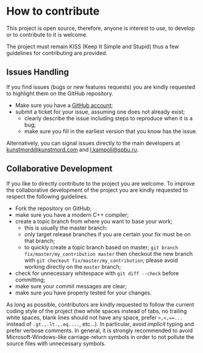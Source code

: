 # How to contribute

This project is open source, therefore, anyone is interest to use, to develop or to contribute to it is welcome.

The project must remain KISS (Keep It Simple and Stupid) thus a few guidelines for contributing are provided.

## Issues Handling

If you find issues (bugs or new features requests) you are kindly requested to highlight them on the GitHub repository.

+ Make sure you have a [GitHub account](https://github.com/signup/free);
+ submit a ticket for your issue, assuming one does not already exist;
  + clearly describe the issue including steps to reproduce when it is a bug;
  + make sure you fill in the earliest version that you know has the issue.

Alternatively, you can signal issues directly to the main developers at kunstmord@kunstmord.com and l.kampoli@spbu.ru.

## Collaborative Development

If you like to directly contribute to the project you are welcome. To improve the collaborative development of the project you are kindly requested to respect the following guidelines.

+ Fork the repository on GitHub;
+ make sure you have a modern C++ compiler;
+ create a topic branch from where you want to base your work;
  + this is usually the master branch:
  + only target release branches if you are certain your fix must be on that branch;
  + to quickly create a topic branch based on master; `git branch fix/master/my_contribution master` then checkout the new branch with `git checkout fix/master/my_contribution`; please avoid working directly on the `master` branch;
+ check for unnecessary whitespace with `git diff --check` before committing;
+ make sure your commit messages are clear;
+ make sure you have properly tested for your changes.

As long as possible, contributors are kindly requested to follow the current coding style of the project (two white spaces instead of tabs, no trailing white spaces, blank lines should not have any space, prefer `>,<,==...` instead of `.gt.,.lt.,.eq....`, etc...). In particular, avoid _implicit_ typing and prefer verbose comments. In general, it is strongly recommended to avoid Microsoft-Windows-like carriage-return symbols in order to not pollute the source files with unnecessary symbols.
